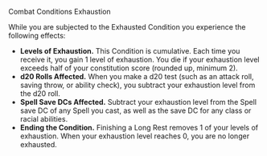 Combat
Conditions
Exhaustion
<p>While you are subjected to the Exhausted Condition you experience the following effects:</p>
<ul>
  <li><strong>Levels of Exhaustion.</strong> This Condition is cumulative. Each time you receive it, you gain 1 level of exhaustion. You die if your exhaustion level exceeds half of your constitution score (rounded up, minimum 2).</li>
  <li><strong>d20 Rolls Affected.</strong> When you make a d20 test (such as an attack roll, saving throw, or ability check), you subtract your exhaustion level from the d20 roll.</li>
  <li><strong>Spell Save DCs Affected.</strong> Subtract your exhaustion level from the Spell save DC of any Spell you cast, as well as the save DC for any class or racial abilities.</li>
  <li><strong>Ending the Condition.</strong> Finishing a Long Rest removes 1 of your levels of exhaustion. When your exhaustion level reaches 0, you are no longer exhausted.</li>
</ul>
